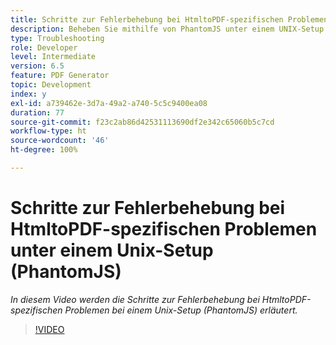 ```yaml
---
title: Schritte zur Fehlerbehebung bei HtmltoPDF-spezifischen Problemen unter einem Unix-Setup (PhantomJS)
description: Beheben Sie mithilfe von PhantomJS unter einem UNIX-Setup HtmltoPDF-Probleme.
type: Troubleshooting
role: Developer
level: Intermediate
version: 6.5
feature: PDF Generator
topic: Development
index: y
exl-id: a739462e-3d7a-49a2-a740-5c5c9400ea08
duration: 77
source-git-commit: f23c2ab86d42531113690df2e342c65060b5c7cd
workflow-type: ht
source-wordcount: '46'
ht-degree: 100%

---
```


# Schritte zur Fehlerbehebung bei HtmltoPDF-spezifischen Problemen unter einem Unix-Setup (PhantomJS)

*In diesem Video werden die Schritte zur Fehlerbehebung bei HtmltoPDF-spezifischen Problemen bei einem Unix-Setup (PhantomJS) erläutert.*

>[!VIDEO](https://video.tv.adobe.com/v/335546?quality=12&learn=on)
